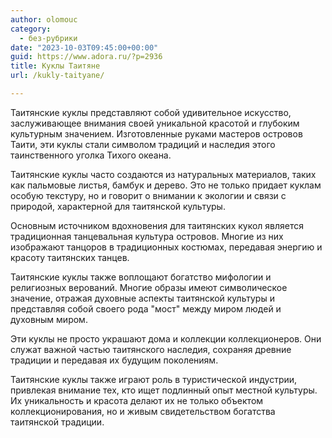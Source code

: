 ```yaml
---
author: olomouc
category:
  - без-рубрики
date: "2023-10-03T09:45:00+00:00"
guid: https://www.adora.ru/?p=2936
title: Куклы Таитяне
url: /kukly-taityane/

---
```

Таитянские куклы представляют собой удивительное искусство, заслуживающее внимания своей уникальной красотой и глубоким культурным значением. Изготовленные руками мастеров островов Таити, эти куклы стали символом традиций и наследия этого таинственного уголка Тихого океана.

Таитянские куклы часто создаются из натуральных материалов, таких как пальмовые листья, бамбук и дерево. Это не только придает куклам особую текстуру, но и говорит о внимании к экологии и связи с природой, характерной для таитянской культуры.

Основным источником вдохновения для таитянских кукол является традиционная танцевальная культура островов. Многие из них изображают танцоров в традиционных костюмах, передавая энергию и красоту таитянских танцев.

Таитянские куклы также воплощают богатство мифологии и религиозных верований. Многие образы имеют символическое значение, отражая духовные аспекты таитянской культуры и представляя собой своего рода "мост" между миром людей и духовным миром.

Эти куклы не просто украшают дома и коллекции коллекционеров. Они служат важной частью таитянского наследия, сохраняя древние традиции и передавая их будущим поколениям.

Таитянские куклы также играют роль в туристической индустрии, привлекая внимание тех, кто ищет подлинный опыт местной культуры. Их уникальность и красота делают их не только объектом коллекционирования, но и живым свидетельством богатства таитянской традиции.
